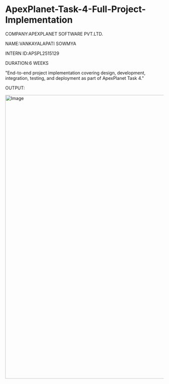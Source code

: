 # ApexPlanet-Task-4-Full-Project-Implementation

COMPANY:APEXPLANET SOFTWARE PVT.LTD.

NAME:VANKAYALAPATI SOWMYA

INTERN ID:APSPL2515129

DURATION:6 WEEKS

"End-to-end project implementation covering design, development, integration, testing, and deployment as part of ApexPlanet Task 4."

OUTPUT:

<img width="1504" height="903" alt="Image" src="https://github.com/user-attachments/assets/5bed7292-93a0-4fae-a6c1-f9e4ce5c18d8" />

